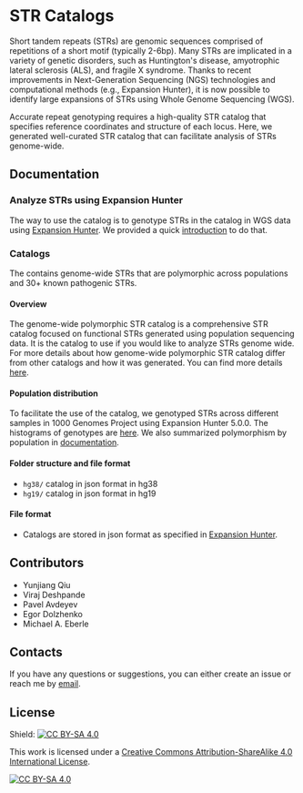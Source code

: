 # STR Catalogs

Short tandem repeats (STRs) are genomic sequences comprised of repetitions of a short motif (typically 2-6bp). Many STRs are implicated in a variety of genetic disorders, such as Huntington's disease, amyotrophic lateral sclerosis (ALS), and fragile X syndrome. Thanks to recent improvements in Next-Generation Sequencing (NGS) technologies and computational methods (e.g., Expansion Hunter), it is now possible to identify large expansions of STRs using Whole Genome Sequencing (WGS).

Accurate repeat genotyping requires a high-quality STR catalog that specifies reference coordinates and structure of each locus. Here, we generated well-curated  STR catalog that can facilitate analysis of STRs genome-wide. 

## Documentation

### Analyze STRs using Expansion Hunter

The way to use the catalog is to genotype STRs in the catalog in WGS data using [Expansion Hunter](https://github.com/Illumina/ExpansionHunter). We provided a quick [introduction](docs/usage.md) to do that.

### Catalogs

The contains genome-wide STRs that are polymorphic across populations and 30+ known pathogenic STRs.

#### Overview

The genome-wide polymorphic STR catalog is a comprehensive STR catalog focused on functional STRs generated using population sequencing data. It is the catalog to use if you would like to analyze STRs genome wide. For more details about how genome-wide polymorphic STR catalog differ from other catalogs and how it was generated. You can find more details [here](docs/str_generation.md).

#### Population distribution

To facilitate the use of the catalog, we genotyped STRs across different samples in 1000 Genomes Project using Expansion Hunter 5.0.0. The histograms of genotypes are [here](hg38/genotype/1000genomes). We also summarized polymorphism by population in [documentation](docs/str_diversity_1kg.md).

#### Folder structure and file format

* `hg38/` catalog in json format in hg38
* `hg19/` catalog in json format in hg19

#### File format

* Catalogs are stored in json format as specified in [Expansion Hunter](https://github.com/Illumina/ExpansionHunter/blob/master/docs/04_VariantCatalogFiles.md).

## Contributors

* Yunjiang Qiu
* Viraj Deshpande
* Pavel Avdeyev
* Egor Dolzhenko
* Michael A. Eberle

## Contacts 

If you have any questions or suggestions, you can either create an issue or reach me by [email](mailto:yqiu@illumina.com). 

## License

Shield: [![CC BY-SA 4.0][cc-by-sa-shield]][cc-by-sa]

This work is licensed under a
[Creative Commons Attribution-ShareAlike 4.0 International License][cc-by-sa].

[![CC BY-SA 4.0][cc-by-sa-image]][cc-by-sa]

[cc-by-sa]: http://creativecommons.org/licenses/by-sa/4.0/
[cc-by-sa-image]: https://licensebuttons.net/l/by-sa/4.0/88x31.png
[cc-by-sa-shield]: https://img.shields.io/badge/License-CC%20BY--SA%204.0-lightgrey.svg
